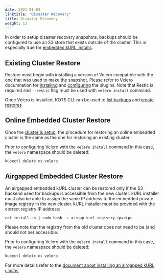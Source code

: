 ```yaml
---
date: 2021-01-04
linktitle: "Disaster Recovery"
title: Disaster Recovery
weight: 12
---
```


In order to setup disaster recovery snapshots, backups should be configured to use an S3 store that exists outside of the cluster.
This is especially true for [embedded kURL installs](/kotsadm/installing/installing-embedded-cluster/).

## Existing Cluster Restore

Restore must begin with installing a version of Velero compatible with the one that was used to make the snapshot.
Please refer to Velero documnetion for [installing](https://velero.io/docs/v1.5/basic-install/) and [configuring](https://velero.io/plugins/) the plugins.
Note that Restic is required and `--restic` flag must be used with `velero install` command.

Once Velero is installed, KOTS CLI can be used to [list backups](/kots-cli/backup/ls/) and [create restores](/kots-cli/restore/)

## Online Embedded Cluster Restore

Once the [cluster is setup](/kotsadm/installing/installing-embedded-cluster/#online-installations), the procedure for restoring an online embedded cluster is the same as the one for restoring an existing cluster.

Prior to configuring Velero with the `velero install` command in this case, the `velero` namespace should be deleted:

```bash
kubectl delete ns velero
```

## Airgapped Embedded Cluster Restore

An airgapped embedded kURL cluster can be restored only if the S3 backend used for backups is accessible from the new cluster.
kURL installer must also be able to assign the same IP address to the embedded private image registry in the new cluster.
kURL installer must be provided with the correct registry IP address:

```bash
cat install.sh | sudo bash -s airgap kurl-registry-ip=<ip>
```

Please note that the registry from the old cluster does not need to be (and should not be) accessible.

Prior to configuring Velero with the `velero install` command in this case, the `velero` namespace should be deleted:

```bash
kubectl delete ns velero
```

For more details refer to the [document about installing an airgapped kURL cluster](/kotsadm/installing/installing-embedded-cluster/#airgapped-installations)
